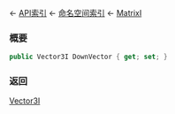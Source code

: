 ← [API索引](Api-Index) ← [命名空间索引](Namespace-Index) ← [MatrixI](VRageMath.MatrixI)

### 概要

```csharp
public Vector3I DownVector { get; set; }
```

### 返回

[Vector3I](VRageMath.Vector3I)

